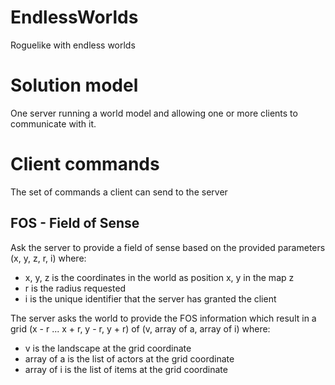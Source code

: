 # EndlessWorlds
Roguelike with endless worlds

# Solution model
One server running a world model and allowing one or more clients to communicate with it.

# Client commands
The set of commands a client can send to the server

## FOS - Field of Sense
Ask the server to provide a field of sense based on the provided parameters (x, y, z, r, i) where:
- x, y, z is the coordinates in the world as position x, y in the map z
- r is the radius requested
- i is the unique identifier that the server has granted the client

The server asks the world to provide the FOS information which result in a grid (x - r ... x + r, y - r, y + r) of (v, array of a, array of i) where:
- v is the landscape at the grid coordinate
- array of a is the list of actors at the grid coordinate
- array of i is the list of items at the grid coordinate